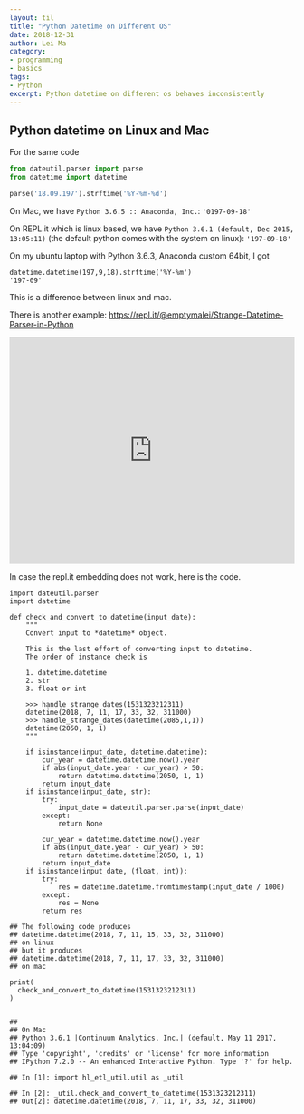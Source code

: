 ```yaml
---
layout: til
title: "Python Datetime on Different OS"
date: 2018-12-31
author: Lei Ma
category:
- programming
- basics
tags:
- Python
excerpt: Python datetime on different os behaves inconsistently
---
```


## Python datetime on Linux and Mac

For the same code

```python
from dateutil.parser import parse
from datetime import datetime

parse('18.09.197').strftime('%Y-%m-%d')
```

On Mac, we have `Python 3.6.5 :: Anaconda, Inc.`: `'0197-09-18'`

On REPL.it which is linux based, we have `Python 3.6.1 (default, Dec 2015, 13:05:11)` (the default python comes with the system on linux): `'197-09-18'`

On my ubuntu laptop with Python 3.6.3, Anaconda custom 64bit, I got

```
datetime.datetime(197,9,18).strftime('%Y-%m')
'197-09'
```

This is a difference between linux and mac.

There is another example: https://repl.it/@emptymalei/Strange-Datetime-Parser-in-Python


<iframe height="400px" width="100%" src="https://repl.it/@emptymalei/Strange-Datetime-Parser-in-Python?lite=true" scrolling="no" frameborder="no" allowtransparency="true" allowfullscreen="true" sandbox="allow-forms allow-pointer-lock allow-popups allow-same-origin allow-scripts allow-modals"></iframe>

In case the repl.it embedding does not work, here is the code.

```
import dateutil.parser
import datetime

def check_and_convert_to_datetime(input_date):
    """
    Convert input to *datetime* object.

    This is the last effort of converting input to datetime.
    The order of instance check is

    1. datetime.datetime
    2. str
    3. float or int

    >>> handle_strange_dates(1531323212311)
    datetime(2018, 7, 11, 17, 33, 32, 311000)
    >>> handle_strange_dates(datetime(2085,1,1))
    datetime(2050, 1, 1)
    """

    if isinstance(input_date, datetime.datetime):
        cur_year = datetime.datetime.now().year
        if abs(input_date.year - cur_year) > 50:
            return datetime.datetime(2050, 1, 1)
        return input_date
    if isinstance(input_date, str):
        try:
            input_date = dateutil.parser.parse(input_date)
        except:
            return None

        cur_year = datetime.datetime.now().year
        if abs(input_date.year - cur_year) > 50:
            return datetime.datetime(2050, 1, 1)
        return input_date
    if isinstance(input_date, (float, int)):
        try:
            res = datetime.datetime.fromtimestamp(input_date / 1000)
        except:
            res = None
        return res

## The following code produces
## datetime.datetime(2018, 7, 11, 15, 33, 32, 311000)
## on linux
## but it produces
## datetime.datetime(2018, 7, 11, 17, 33, 32, 311000)
## on mac

print(
  check_and_convert_to_datetime(1531323212311)
)


##
## On Mac
## Python 3.6.1 |Continuum Analytics, Inc.| (default, May 11 2017, 13:04:09)
## Type 'copyright', 'credits' or 'license' for more information
## IPython 7.2.0 -- An enhanced Interactive Python. Type '?' for help.

## In [1]: import hl_etl_util.util as _util

## In [2]: _util.check_and_convert_to_datetime(1531323212311)
## Out[2]: datetime.datetime(2018, 7, 11, 17, 33, 32, 311000)
```



